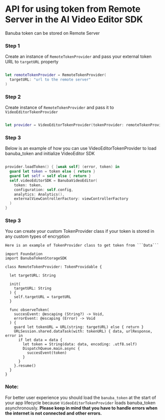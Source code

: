# API for using token from Remote Server in the AI Video Editor SDK

Banuba token can be stored on Remote Server

### Step 1

Create an instance of ```RemoteTokenProvider``` and pass your external token URL to ```targetURL``` property

```swift

let remoteTokenProvider = RemoteTokenProvider(
  targetURL: "url to the remote server"
)

```

### Step 2

Create instance of ```RemoteTokenProvider``` and pass it to ``` VideoEditorTokenProvider```

```swift

let provider = VideoEditorTokenProvider(tokenProvider: remoteTokenProvider)

```

### Step 3

Below is an example of how you can use VideoEditorTokenProvider to load banuba_token and initialize VideoEditor SDK

```swift

provider.loadToken() { [weak self] (error, token) in
  guard let token = token else { return }
  guard let self = self else { return }
  self.videoEditorSDK = BanubaVideoEditor(
    token: token,
    configuration: self.config,
    analytics: Analytics(),
    externalViewControllerFactory: viewControllerFactory
  )
}

```

### Step 3

You can create your custom TokenProvider class if your token is stored in any custom types of encryption 

```
Here is an example of TokenProvider class to get token from ```Data```

import Foundation
import BanubaTokenStorageSDK

class RemoteTokenProvider: TokenProvidable {
  
  let targetURL: String
  
  init(
    targetURL: String
  ) {
    self.targetURL = targetURL
  }
  
  func observeToken(
    succesEvent: @escaping (String?) -> Void,
    errorEvent: @escaping (Error) -> Void
  ) {
    guard let tokenURL = URL(string: targetURL) else { return }
    URLSession.shared.dataTask(with: tokenURL) { data, urlResponse, error in
      if let data = data {
        let token = String(data: data, encoding: .utf8.self)
        DispatchQueue.main.async {
          succesEvent(token)
        }
      }
    }.resume()
  }
}

```

### Note:
For better user experience you should load the `banuba_token` at the start of your app lifecycle because  `VideoEditorTokenProvider` loads banuba_token asynchronously. **Please keep in mind that you have to handle errors when the internet is not connected and other errors.**
